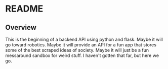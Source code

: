 # README

## Overview

This is the beginning of a backend API using python and flask. Maybe it will go toward robotics.  Maybe it will provide an API for a fun app that stores some of the best scraped ideas of society. Maybe it will just be a fun messaround sandbox for weird stuff.  I haven't gotten that far, but here we go.  